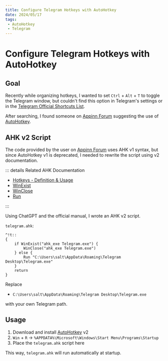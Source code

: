 ```yaml
---
title: Configure Telegram Hotkeys with AutoHotkey
date: 2024/05/17
tags: 
 - AutoHotkey
 - Telegram
---
```


# Configure Telegram Hotkeys with AutoHotkey

## Goal

Recently while organizing hotkeys, I wanted to set `Ctrl` + `Alt` + `T` to toggle the Telegram window, but couldn't find this option in Telegram's settings or in the [Telegram Official Shortcuts List](https://github.com/telegramdesktop/tdesktop/wiki/Keyboard-Shortcuts).

After searching, I found someone on [Appinn Forum](https://meta.appinn.net/t/topic/34541/8) suggesting the use of [AutoHotkey](https://www.autohotkey.com/).

## AHK v2 Script

The code provided by the user on [Appinn Forum](https://meta.appinn.net/t/topic/34541/8) uses AHK v1 syntax, but since AutoHotkey v1 is deprecated, I needed to rewrite the script using v2 documentation.

::: details Related AHK Documentation

- [Hotkeys - Definition & Usage](https://www.autohotkey.com/docs/v2/Hotkeys.htm#Symbols)
- [WinExist](https://www.autohotkey.com/docs/v2/lib/WinExist.htm)
- [WinClose](https://www.autohotkey.com/docs/v2/lib/WinClose.htm)
- [Run](https://www.autohotkey.com/docs/v2/lib/Run.htm)

:::

Using ChatGPT and the official manual, I wrote an AHK v2 script.

`telegram.ahk`:

```
^!t::
{
    if WinExist("ahk_exe Telegram.exe") {
        WinClose("ahk_exe Telegram.exe")
    } else {
        Run "C:\Users\salt\AppData\Roaming\Telegram Desktop\Telegram.exe"
    }
    return
}
```

Replace

- `C:\Users\salt\AppData\Roaming\Telegram Desktop\Telegram.exe`

with your own Telegram path.

## Usage

1. Download and install [AutoHotkey](https://www.autohotkey.com/) v2
2. `Win` + `R` → `%APPDATA%\Microsoft\Windows\Start Menu\Programs\Startup`
3. Place the `telegram.ahk` script here

This way, `telegram.ahk` will run automatically at startup.
